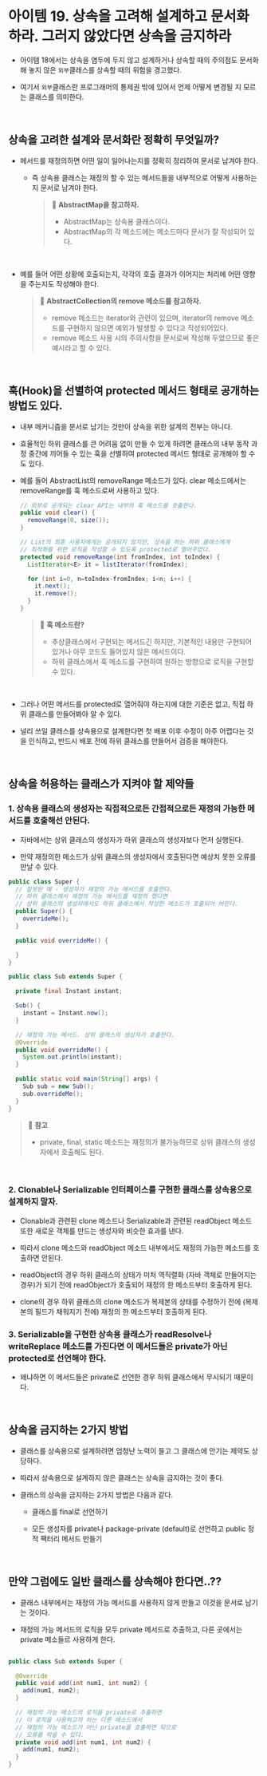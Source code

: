 # 아이템 19. 상속을 고려해 설계하고 문서화하라. 그러지 않았다면 상속을 금지하라

- 아이템 18에서는 상속을 염두에 두지 않고 설계하거나 상속할 때의 주의점도 문서화 해 놓지 않은 `외부`클래스를 상속할 때의 위험을 경고했다.
  
- 여기서 `외부`클래스란 프로그래머의 통제권 밖에 있어서 언제 어떻게 변경될 지 모르는 클래스를 의미한다.

<br>

## 상속을 고려한 설계와 문서화란 정확히 무엇일까?
  
- 메서드를 재정의하면 어떤 일이 일어나는지를 정확히 정리하여 문서로 남겨야 한다.
  - 즉 상속용 클래스는 재정의 할 수 있는 메서드들을 내부적으로 어떻게 사용하는지 문서로 남겨야 한다.
  
    > 📌 **AbstractMap을 참고하자.**
    > - AbstractMap는 상속용 클래스이다.
    > - AbstractMap의 각 메소드에는 메소드마다 문서가 잘 작성되어 있다.

    <br>

- 예를 들어 어떤 상황에 호출되는지, 각각의 호출 결과가 이어지는 처리에 어떤 영향을 주는지도 작성해야 한다.

  > 📌 **AbstractCollection의 remove 메소드를 참고하자.**
  > - remove 메소드는 iterator와 관련이 있으며, iterator의 remove 메소드를 구현하지 않으면 예외가 발생할 수 있다고 작성되어있다.
  > - remove 메소드 사용 시의 주의사항을 문서로써 작성해 두었으므로 좋은 예시라고 할 수 있다.

    <br>
  
## 훅(Hook)을 선별하여 protected 메서드 형태로 공개하는 방법도 있다.

- 내부 메커니즘을 문서로 남기는 것만이 상속을 위한 설계의 전부는 아니다.

- 효율적인 하위 클래스를 큰 어려움 없이 만들 수 있게 하려면 클래스의 내부 동작 과정 중간에 끼어들 수 있는 훅을 선별하여 protected 메서드 형태로 공개해야 할 수도 있다.

- 예를 들어 AbstractList의 removeRange 메소드가 있다. clear 메소드에서는 removeRange를 훅 메소드로써 사용하고 있다.
  
  ```java
  // 외부로 공개되는 clear API는 내부의 훅 메소드를 호출한다.
  public void clear() {
    removeRange(0, size());
  }

  // List의 최종 사용자에게는 공개되지 않지만, 상속을 하는 하위 클래스에게
  // 최적화를 위한 로직을 작성할 수 있도록 protected로 열어주었다.
  protected void removeRange(int fromIndex, int toIndex) {
    ListIterator<E> it = listIterator(fromIndex);

    for (int i=0, n=toIndex-fromIndex; i<n; i++) {
      it.next();
      it.remove();
    }
  }
  ```

  > 📌 **훅 메소드란?**
  > - 추상클래스에서 구현되는 메서드긴 하지만, 기본적인 내용만 구현되어 있거나 아무 코드도 들어있지 않은 메서드이다.
  > - 하위 클래스에서 훅 메소드를 구현하여 원하는 방향으로 로직을 구현할 수 있다.

  <br>

- 그러나 어떤 메서드를 protected로 열어줘야 하는지에 대한 기준은 없고, 직접 하위 클래스를 만들어봐야 알 수 있다.
  
- 널리 쓰일 클래스를 상속용으로 설계한다면 첫 배포 이후 수정이 아주 어렵다는 것을 인식하고, 반드시 배포 전에 하위 클래스를 만들어서 검증을 해야한다.

<br>

## 상속을 허용하는 클래스가 지켜야 할 제약들

### 1. 상속용 클래스의 생성자는 직접적으로든 간접적으로든 재정의 가능한 메서드를 호출해선 안된다.

- 자바에서는 상위 클래스의 생성자가 하위 클래스의 생성자보다 먼저 실행된다.

- 만약 재정의한 메소드가 상위 클래스의 생성자에서 호출된다면 예상치 못한 오류를 만날 수 있다.

```java
public class Super {
  // 잘못된 예 - 생성자가 재정의 가능 메서드를 호출한다.
  // 하위 클래스에서 재정의 가능 메서드를 재정의 했다면
  // 상위 클래스의 생성자에서도 하위 클래스에서 작성한 메소드가 호출되어 버린다.
  public Super() {
    overrideMe();
  }

  public void overrideMe() {

  }
}

public class Sub extends Super {

  private final Instant instant;

  Sub() {
    instant = Instant.now();
  }

  // 재정의 가능 메서드. 상위 클래스의 생성자가 호출한다.
  @Override
  public void overrideMe() {
    System.out.println(instant);
  }

  public static void main(String[] args) {
    Sub sub = new Sub();
    sub.overrideMe();
  }
}

```

  > 📌 **참고**
  > - private, final, static 메소드는 재정의가 불가능하므로 상위 클래스의 생성자에서 호출해도 된다.

<br>

### 2. Clonable나 Serializable 인터페이스를 구현한 클래스를 상속용으로 설계하지 말자.

- Clonable과 관련된 clone 메소드나 Serializable과 관련된 readObject 메소드 또한 새로운 객체를 만드는 생성자와 비슷한 효과를 낸다.

- 따라서 clone 메소드와 readObject 메소드 내부에서도 재정의 가능한 메소드를 호출하면 안된다.

- readObject의 경우 하위 클래스의 상태가 미처 역직렬화 (자바 객체로 만들어지는 경우)가 되기 전에 readObject가 호출되어 재정의 한 메소드부터 호출하게 된다.

- clone의 경우 하위 클래스의 clone 메소드가 복제본의 상태를 수정하기 전에 (복제본의 필드가 채워지기 전에) 재정의 한 메소드부터 호출하게 된다.
  
### 3. Serializable을 구현한 상속용 클래스가 readResolve나 writeReplace 메소드를 가진다면 이 메서드들은 private가 아닌 protected로 선언해야 한다.

- 왜냐하면 이 메서드들은 private로 선언한 경우 하위 클래스에서 무시되기 때문이다.

<br>

## 상속을 금지하는 2가지 방법

- 클래스를 상속용으로 설계하려면 엄청난 노력이 들고 그 클래스에 안기는 제약도 상당하다.

- 따라서 상속용으로 설계하지 않은 클래스는 상속을 금지하는 것이 좋다.

- 클래스의 상속을 금지하는 2가지 방법은 다음과 같다.
  - 클래스를 final로 선언하기
  
  - 모든 생성자를 private나 package-private (default)로 선언하고 public 정적 팩터리 메서드 만들기

<br>

## 만약 그럼에도 일반 클래스를 상속해야 한다면..??

- 클래스 내부에서는 재정의 가능 메서드를 사용하지 않게 만들고 이것을 문서로 남기는 것이다.

- 재정의 가능 메서드의 로직을 모두 private 메서드로 추출하고, 다른 곳에서는 private 메소들르 사용하게 한다.

```java

public class Sub extends Super {

  @Override
  public void add(int num1, int num2) {
    add(num1, num2);
  }

  // 재정의 가능 메소드의 로직을 private로 추출하면
  // 이 로직을 사용하고자 하는 다른 메소드에서
  // 재정의 가능 메소드가 아닌 private를 호출하면 되므로
  // 오류를 막을 수 있다.
  private void add(int num1, int num2) {
    add(num1, num2);
  }
}

```